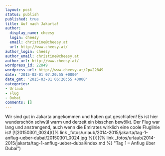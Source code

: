 ```yaml
---
layout: post
status: publish
published: true
title: Auf nach Jakarta!
author:
  display_name: cheesy
  login: cheesy
  email: christine@cheesy.at
  url: http://www.cheesy.at/
author_login: cheesy
author_email: christine@cheesy.at
author_url: http://www.cheesy.at/
wordpress_id: 22849
wordpress_url: http://www.cheesy.at/?p=22849
date: '2015-03-01 07:20:55 +0000'
date_gmt: '2015-03-01 06:20:55 +0000'
categories:
- Urlaub
- Flug
- Dubai
comments: []
---
```

Wir sind gut in Jakarta angekommen und haben gut geschlafen! Es ist hier wunderschön schwül warm und derzeit ein bisschen bewölkt.
Der Flug war lang und anstrengend, auch wenn die Emirates wirklich eine coole Fluglinie ist!
[![20150301_0024]({% link _fotos/urlaub/2014-2015/jakarta/tag-1-anflug-ueber-dubai/20150301_0024.jpg %})]({% link _fotos/urlaub/2014-2015/jakarta/tag-1-anflug-ueber-dubai/index.md %} "Tag 1 – Anflug über Dubai")
